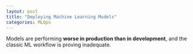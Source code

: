 ```yaml
---
layout: post
title: "Deploying Machine Learning Models"
categories: MLOps
---
```


Models are performing **worse in production than in development**, and the classic ML workflow is proving inadequate.




